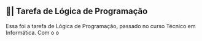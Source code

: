 ## 📑| Tarefa de Lógica de Programação

  Essa foi a tarefa de Lógica de Programação, passado no curso Técnico em Informática. Com o o
















